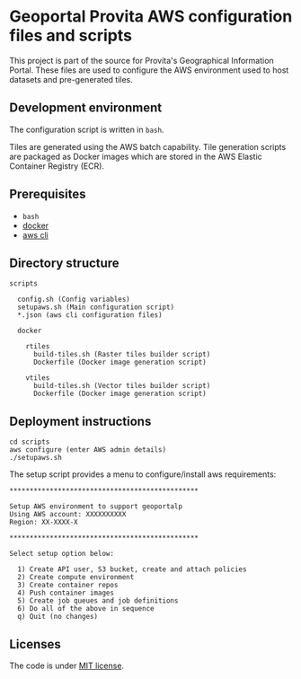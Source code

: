 # Geoportal Provita AWS configuration files and scripts

This project is part of the source for Provita's Geographical Information Portal. These files are used to configure the AWS environment used to host datasets and pre-generated tiles.

## Development environment

The configuration script is written in ```bash```.

Tiles are generated using the AWS batch capability. Tile generation scripts are packaged as Docker images which are stored in the AWS Elastic Container Registry (ECR).

## Prerequisites

* ```bash```
* [docker](https://www.docker.com/)
* [aws cli](https://aws.amazon.com/cli/)

## Directory structure

```
scripts

  config.sh (Config variables)
  setupaws.sh (Main configuration script)
  *.json (aws cli configuration files)

  docker

    rtiles
      build-tiles.sh (Raster tiles builder script)
      Dockerfile (Docker image generation script)

    vtiles
      build-tiles.sh (Vector tiles builder script)
      Dockerfile (Docker image generation script)

```

## Deployment instructions

```
cd scripts
aws configure (enter AWS admin details)
./setupaws.sh
```

The setup script provides a menu to configure/install aws requirements:

```
***********************************************

Setup AWS environment to support geoportalp
Using AWS account: XXXXXXXXXX
Region: XX-XXXX-X

***********************************************

Select setup option below:

  1) Create API user, S3 bucket, create and attach policies
  2) Create compute environment
  3) Create container repos
  4) Push container images
  5) Create job queues and job definitions
  6) Do all of the above in sequence
  q) Quit (no changes)

```

## Licenses

The code is under [MIT license](https://opensource.org/licenses/MIT).
